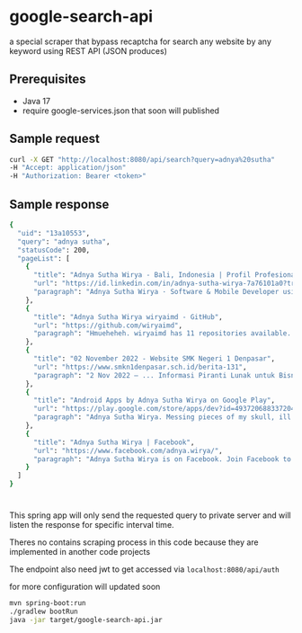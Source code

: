 # google-search-api

a special scraper that bypass recaptcha for search any website by any keyword using REST API (JSON produces)

## Prerequisites
* Java 17
* require google-services.json that soon will published

## Sample request
```bash
curl -X GET "http://localhost:8080/api/search?query=adnya%20sutha"
-H "Accept: application/json" 
-H "Authorization: Bearer <token>"
```

## Sample response
```bash
{
  "uid": "13a10553",
  "query": "adnya sutha",
  "statusCode": 200,
  "pageList": [
    {
      "title": "Adnya Sutha Wirya - Bali, Indonesia | Profil Profesional",
      "url": "https://id.linkedin.com/in/adnya-sutha-wirya-7a76101a0?trk=people_directory",
      "paragraph": "Adnya Sutha Wirya · Software & Mobile Developer using Java & Spring · Laporkan · Laporkan"
    },
    {
      "title": "Adnya Sutha Wirya wiryaimd - GitHub",
      "url": "https://github.com/wiryaimd",
      "paragraph": "Hmueheheh. wiryaimd has 11 repositories available. Follow their code on GitHub."
    },
    {
      "title": "02 November 2022 - Website SMK Negeri 1 Denpasar",
      "url": "https://www.smkn1denpasar.sch.id/berita-131",
      "paragraph": "2 Nov 2022 — ... Informasi Piranti Lunak untuk Bisnis diraih oleh I Made Adnya Sutha Wirya dengan guru pembimbing Pande Made Mahendri Pramadewi, S.Pd ..."
    },
    {
      "title": "Android Apps by Adnya Sutha Wirya on Google Play",
      "url": "https://play.google.com/store/apps/dev?id=4937206883372049468&hl=en_CA&gl=US",
      "paragraph": "Adnya Sutha Wirya. Messing pieces of my skull, ill sew on patches of my own soul. More by Adnya Sutha Wirya. Icon image Text Censorer. Text Censorer."
    },
    {
      "title": "Adnya Sutha Wirya | Facebook",
      "url": "https://www.facebook.com/adnya.wirya/",
      "paragraph": "Adnya Sutha Wirya is on Facebook. Join Facebook to connect with Adnya Sutha Wirya and others you may know. Facebook gives people the power to share and..."
    }
  ]
}
```
# 
This spring app will only send the requested query to private server and will listen the response for specific interval time. 

Theres no contains scraping process in this code because they are implemented in another code projects

The endpoint also need jwt to get accessed via ``localhost:8080/api/auth``

for more configuration will updated soon

```bash
mvn spring-boot:run 
./gradlew bootRun
java -jar target/google-search-api.jar
```
